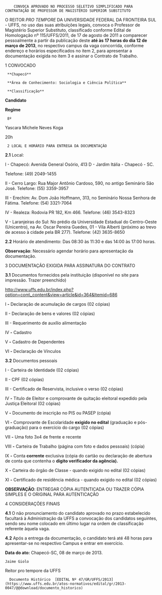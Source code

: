         CONVOCA APROVADO NO PROCESSO SELETIVO SIMPLIFICADO PARA CONTRATAÇÃO DE PROFESSOR DE MAGISTÉRIO SUPERIOR SUBSTITUTO  

O REITOR *PRO TEMPORE* DA UNIVERSIDADE FEDERAL DA FRONTEIRA SUL - UFFS, no uso das suas atribuições legais, convoca o Professor de Magistério Superior Substituto, classificado conforme Edital de Homologação nº 115/UFFS/2011, de 17 de agosto de 2011 a comparecer pessoalmente a partir da publicação deste **até às** **17 horas do dia 12 de março de 2013**, no respectivo campus da vaga concorrida, conforme endereço e horários especificados no item 2, para apresentar a documentação exigida no item 3 e assinar o Contrato de Trabalho.

 1 CONVOCADO

     **Chapecó**

     **Área de Conhecimento: Sociologia e Ciência Política**

     **Classificação**

   **Candidato**

   **Regime**

     8º

   Yascara Michele Neves Koga

   20h

     2 LOCAL E HORÁRIO PARA ENTREGA DA DOCUMENTAÇÃO

 **2.1** Local:

 I - Chapecó: Avenida General Osório, 413 D - Jardim Itália - Chapecó - SC.

 Telefone: (49) 2049-1455

 II - Cerro Largo: Rua Major Antônio Cardoso, 590, no antigo Seminário São José. Telefone: (55) 3359-3957

 III - Erechim: Av. Dom João Hoffmann, 313, no Seminário Nossa Senhora de Fátima. Telefone: (54) 3321-7064

 IV - Realeza: Rodovia PR 182, Km 466. Telefone: (46) 3543-8323

 V - Laranjeiras do Sul: No prédio da Universidade Estadual do Centro-Oeste (Unicentro), na Av. Oscar Pereira Guedes, 01 - Vila Alberti (próximo ao trevo de acesso à cidade pela BR 277). Telefone: (42) 3635-8650

 **2.2** Horário de atendimento: Das 08:30 às 11:30 e das 14:00 às 17:00 horas.

 **Observação**: Necessário agendar horário para apresentação da documentação.

 3 DOCUMENTAÇÃO EXIGIDA PARA ASSINATURA DO CONTRATO

 **3.1** Documentos fornecidos pela instituição (disponível no site para impressão. Trazer preenchido)

 http://www.uffs.edu.br/index.php?option=com\_content&view=article&id=364&Itemid=686

 I **-** Declaração de acumulação de cargos (02 cópias)

 II - Declaração de bens e valores (02 cópias)

 III - Requerimento de auxílio alimentação

 IV **-** Cadastro

 V **-** Cadastro de Dependentes

 VI **-** Declaração de Vínculos

 **3.2** Documentos pessoais

 I - Carteira de Identidade (02 cópias)

 II - CPF (02 cópias)

 III - Certificado de Reservista, inclusive o verso (02 cópias)

 IV **-** Titulo de Eleitor e comprovante de quitação eleitoral expedido pela Justiça Eleitoral (02 cópias)

 V **-** Documento de inscrição no PIS ou PASEP (cópia)

 VI **-** Comprovante de Escolaridade **exigido no edital** (graduação e pós-graduação) para o exercício do cargo (02 cópias)

 VII **-** Uma foto 3x4 de frente e recente

 VIII **-** Carteira de Trabalho (página com foto e dados pessoais) (cópia)

 IX **-** Conta **corrente** exclusiva (cópia do cartão ou declaração de abertura de conta que contenha o **digito verificador da agência).**

 X **-** Carteira do órgão de Classe - quando exigido no edital (02 cópias)

 XI **-** Certificado de residência médica - quando exigido no edital (02 cópias)

 **OBSERVAÇÃO**: ENTREGAR CÓPIA AUTENTICADA OU TRAZER CÓPIA SIMPLES E O ORIGINAL PARA AUTENTICAÇÃO

 4 CONSIDERAÇÕES FINAIS

 **4.1** O não pronunciamento do candidato aprovado no prazo estabelecido facultará à Administração da UFFS a convocação dos candidatos seguintes, sendo seu nome colocado em último lugar na ordem de classificação referente àquela vaga.

 **4.2** Após a entrega da documentação, o candidato terá até 48 horas para apresentar-se no respectivo Campus e entrar em exercício.

  

   **Data do ato:** Chapecó-SC, 08 de março de 2013.   
 

    Jaime Giolo   
 Reitor pro tempore da UFFS 

      Documento Histórico  [EDITAL Nº 47/GR/UFFS/2013](https://www.uffs.edu.br/atos-normativos/edital/gr/2013-0047/@@download/documento_historico)     
      